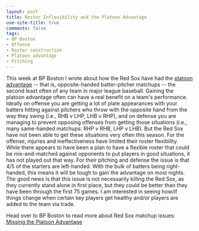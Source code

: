 ```yaml
---
layout: post
title: Roster Inflexibility and the Platoon Advantage
use-site-title: true
comments: false
tags:
- BP Boston
- Offense
- Roster construction
- Platoon advantage
- Pitching
---
```


This week at BP Boston I wrote about how the Red Sox have had the [platoon advantage](http://www.baseball-reference.com/bullpen/Platoon) -- that is, opposite-handed batter-pitcher matchups -- the second least
often of any team in major league baseball. Gaining the platoon advantage often can have a real benefit on a team's performance. Ideally on offense you are getting a lot of plate
appearances with your batters hitting against pitchers who throw with the opposite hand from the way they swing (i.e., RHB v LHP, LHB v RHP), and on defense you are managing to prevent opposing offenses
from getting those situations (i.e., many same-handed matchups: RHP v RHB, LHP v LHB). But the Red Sox have not been able to get these situations very often this season. 
For the offense, injuries and ineffectiveness have limited their roster flexibility. While there appears to have been a plan to have a flexible roster that could be mix-and-matched 
against opponents to put players in good situations, it has not played out that way. For their pitching and defense the issue is that 4/5 of the starters are left-handed. 
With the bulk of batters being right-handed, this means it will be tough to gain the advantage on most nights. The good news is that this issue is not necessarily killing 
the Red Sox, as they currently stand alone in first place, but they could be better than they have been through the first 75 games. I am interested in seeing how/if things 
change when certain key players get healthy and/or players are added to the team via trade.  

Head over to BP Boston to read more about Red Sox matchup issues: [Missing the Platoon Advantage](http://boston.locals.baseballprospectus.com/2017/06/27/missing-the-platoon-advantage/) 
